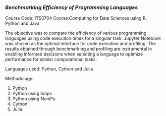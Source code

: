 ### ***Benchmarking Efficiency of Programming Languages***
Course Code: ITS0704
Course:Computing for Data Sciences using R, Python and Java

The objective was to compare the efficiency of various programming languages using code execution times for a
singular task. Jupyter Notebook was chosen as the optimal interface for code execution and profiling. The results
obtained through benchmarking and profiling are instrumental in enabling informed decisions when selecting a
language to optimize performance for similar computational tasks.

Languages used: Python, Cython and Julia

Methodology:
1. Python
2. Python using loops
3. Python using NumPy
4. Cython
5. Julia
